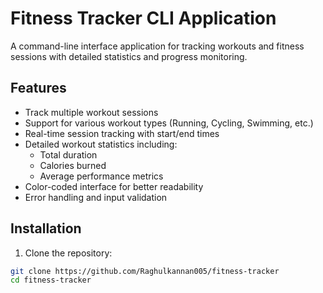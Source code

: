 # Fitness Tracker CLI Application

A command-line interface application for tracking workouts and fitness sessions with detailed statistics and progress monitoring.

## Features

- Track multiple workout sessions
- Support for various workout types (Running, Cycling, Swimming, etc.)
- Real-time session tracking with start/end times
- Detailed workout statistics including:
  - Total duration
  - Calories burned
  - Average performance metrics
- Color-coded interface for better readability
- Error handling and input validation

## Installation

1. Clone the repository:
```bash
git clone https://github.com/Raghulkannan005/fitness-tracker
cd fitness-tracker

